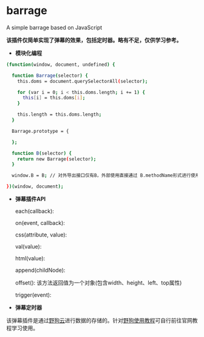 # barrage
A simple barrage based on JavaScript

**该插件仅简单实现了弹幕的效果，包括定时器。略有不足，仅供学习参考。**

- **模块化编程**

```bash
(function(window, document, undefined) {

  function Barrage(selector) {
    this.doms = document.querySelectorAll(selector);

    for (var i = 0; i < this.doms.length; i += 1) {
      this[i] = this.doms[i];
    }

    this.length = this.doms.length;
  }

  Barrage.prototype = {

  };

  function B(selector) {
    return new Barrage(selector);
  }

  window.B = B; // 对外导出接口仅有B，外部使用直接通过 B.methodName形式进行使用即可

})(window, document);
```

- **弹幕插件API**

  each(callback):

  on(event, callback):

  css(attribute, value):

  val(value):

  html(value):

  append(childNode):

  offset(): 该方法返回值为一个对象(包含width、height、left、top属性)

  trigger(event):


- **弹幕定时器**

该弹幕插件是通过[野狗云](https://docs.wilddog.com/overview/index.html)进行数据的存储的。针对[野狗使用教程](https://docs.wilddog.com/resources/sync/web/tutorial.html)可自行前往官网教程学习使用。
